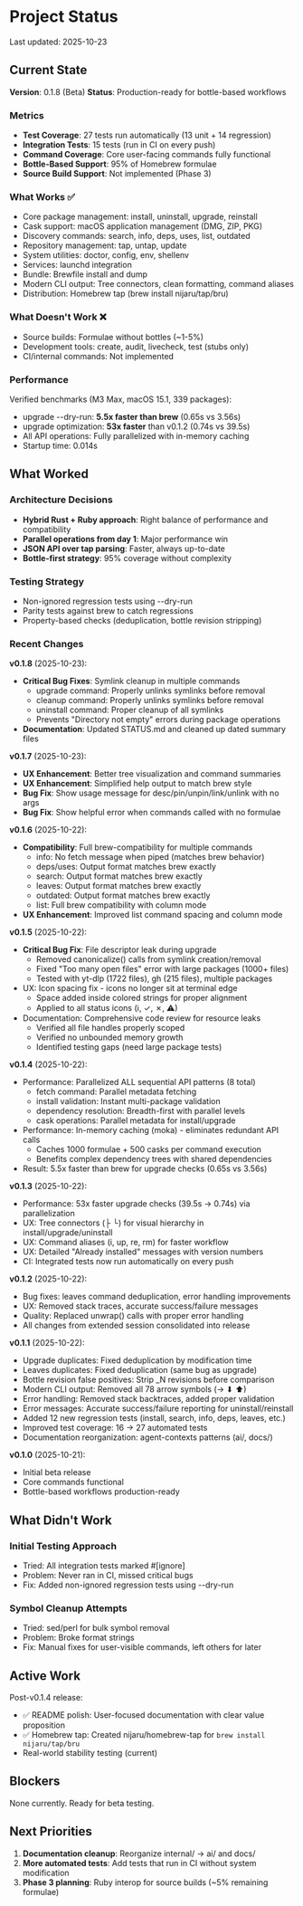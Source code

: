 # Project Status

Last updated: 2025-10-23

## Current State

**Version**: 0.1.8 (Beta)
**Status**: Production-ready for bottle-based workflows

### Metrics
- **Test Coverage**: 27 tests run automatically (13 unit + 14 regression)
- **Integration Tests**: 15 tests (run in CI on every push)
- **Command Coverage**: Core user-facing commands fully functional
- **Bottle-Based Support**: 95% of Homebrew formulae
- **Source Build Support**: Not implemented (Phase 3)

### What Works ✅
- Core package management: install, uninstall, upgrade, reinstall
- Cask support: macOS application management (DMG, ZIP, PKG)
- Discovery commands: search, info, deps, uses, list, outdated
- Repository management: tap, untap, update
- System utilities: doctor, config, env, shellenv
- Services: launchd integration
- Bundle: Brewfile install and dump
- Modern CLI output: Tree connectors, clean formatting, command aliases
- Distribution: Homebrew tap (brew install nijaru/tap/bru)

### What Doesn't Work ❌
- Source builds: Formulae without bottles (~1-5%)
- Development tools: create, audit, livecheck, test (stubs only)
- CI/internal commands: Not implemented

### Performance
Verified benchmarks (M3 Max, macOS 15.1, 339 packages):
- upgrade --dry-run: **5.5x faster than brew** (0.65s vs 3.56s)
- upgrade optimization: **53x faster** than v0.1.2 (0.74s vs 39.5s)
- All API operations: Fully parallelized with in-memory caching
- Startup time: 0.014s

## What Worked

### Architecture Decisions
- **Hybrid Rust + Ruby approach**: Right balance of performance and compatibility
- **Parallel operations from day 1**: Major performance win
- **JSON API over tap parsing**: Faster, always up-to-date
- **Bottle-first strategy**: 95% coverage without complexity

### Testing Strategy
- Non-ignored regression tests using --dry-run
- Parity tests against brew to catch regressions
- Property-based checks (deduplication, bottle revision stripping)

### Recent Changes

**v0.1.8** (2025-10-23):
- **Critical Bug Fixes**: Symlink cleanup in multiple commands
  - upgrade command: Properly unlinks symlinks before removal
  - cleanup command: Properly unlinks symlinks before removal
  - uninstall command: Proper cleanup of all symlinks
  - Prevents "Directory not empty" errors during package operations
- **Documentation**: Updated STATUS.md and cleaned up dated summary files

**v0.1.7** (2025-10-23):
- **UX Enhancement**: Better tree visualization and command summaries
- **UX Enhancement**: Simplified help output to match brew style
- **Bug Fix**: Show usage message for desc/pin/unpin/link/unlink with no args
- **Bug Fix**: Show helpful error when commands called with no formulae

**v0.1.6** (2025-10-22):
- **Compatibility**: Full brew-compatibility for multiple commands
  - info: No fetch message when piped (matches brew behavior)
  - deps/uses: Output format matches brew exactly
  - search: Output format matches brew exactly
  - leaves: Output format matches brew exactly
  - outdated: Output format matches brew exactly
  - list: Full brew compatibility with column mode
- **UX Enhancement**: Improved list command spacing and column mode

**v0.1.5** (2025-10-22):
- **Critical Bug Fix**: File descriptor leak during upgrade
  - Removed canonicalize() calls from symlink creation/removal
  - Fixed "Too many open files" error with large packages (1000+ files)
  - Tested with yt-dlp (1722 files), gh (215 files), multiple packages
- UX: Icon spacing fix - icons no longer sit at terminal edge
  - Space added inside colored strings for proper alignment
  - Applied to all status icons (ℹ, ✓, ✗, ⚠)
- Documentation: Comprehensive code review for resource leaks
  - Verified all file handles properly scoped
  - Verified no unbounded memory growth
  - Identified testing gaps (need large package tests)

**v0.1.4** (2025-10-22):
- Performance: Parallelized ALL sequential API patterns (8 total)
  - fetch command: Parallel metadata fetching
  - install validation: Instant multi-package validation
  - dependency resolution: Breadth-first with parallel levels
  - cask operations: Parallel metadata for install/upgrade
- Performance: In-memory caching (moka) - eliminates redundant API calls
  - Caches 1000 formulae + 500 casks per command execution
  - Benefits complex dependency trees with shared dependencies
- Result: 5.5x faster than brew for upgrade checks (0.65s vs 3.56s)

**v0.1.3** (2025-10-22):
- Performance: 53x faster upgrade checks (39.5s → 0.74s) via parallelization
- UX: Tree connectors (├ └) for visual hierarchy in install/upgrade/uninstall
- UX: Command aliases (i, up, re, rm) for faster workflow
- UX: Detailed "Already installed" messages with version numbers
- CI: Integrated tests now run automatically on every push

**v0.1.2** (2025-10-22):
- Bug fixes: leaves command deduplication, error handling improvements
- UX: Removed stack traces, accurate success/failure messages
- Quality: Replaced unwrap() calls with proper error handling
- All changes from extended session consolidated into release

**v0.1.1** (2025-10-22):
- Upgrade duplicates: Fixed deduplication by modification time
- Leaves duplicates: Fixed deduplication (same bug as upgrade)
- Bottle revision false positives: Strip _N revisions before comparison
- Modern CLI output: Removed all 78 arrow symbols (→ ⬇ ⬆)
- Error handling: Removed stack backtraces, added proper validation
- Error messages: Accurate success/failure reporting for uninstall/reinstall
- Added 12 new regression tests (install, search, info, deps, leaves, etc.)
- Improved test coverage: 16 → 27 automated tests
- Documentation reorganization: agent-contexts patterns (ai/, docs/)

**v0.1.0** (2025-10-21):
- Initial beta release
- Core commands functional
- Bottle-based workflows production-ready

## What Didn't Work

### Initial Testing Approach
- Tried: All integration tests marked #[ignore]
- Problem: Never ran in CI, missed critical bugs
- Fix: Added non-ignored regression tests using --dry-run

### Symbol Cleanup Attempts
- Tried: sed/perl for bulk symbol removal
- Problem: Broke format strings
- Fix: Manual fixes for user-visible commands, left others for later

## Active Work

Post-v0.1.4 release:
- ✅ README polish: User-focused documentation with clear value proposition
- ✅ Homebrew tap: Created nijaru/homebrew-tap for `brew install nijaru/tap/bru`
- Real-world stability testing (current)

## Blockers

None currently. Ready for beta testing.

## Next Priorities

1. **Documentation cleanup**: Reorganize internal/ → ai/ and docs/
2. **More automated tests**: Add tests that run in CI without system modification
3. **Phase 3 planning**: Ruby interop for source builds (~5% remaining formulae)

